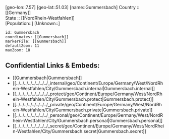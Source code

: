 ﻿---
location: [51.03,7.57] 
mapzoom: [7,12] 
mapmarker: city 
type: City
tags:
- geo/City


SpocWebEntityId: 30639
isDeleted: false
confidential: public

---
[geo-lon::7.57] 
[geo-lat::51.03] 
[name::Gummersbach] 
Country :: [[Germany]]  
State :: [[NordRhein-Westfahlen]]  
[Population::] 
[Unknown::] 


```leaflet
id: Gummersbach
coordinates: [[Gummersbach]] 
markerFile: [[Gummersbach]] 
defaultZoom: 11 
maxZoom: 18
```


## Confidential Links & Embeds: 
- [[Gummersbach|Gummersbach]]  
- [[../../../../../../../../_internal/geo/Continent/Europe/Germany/West/NordRhein-Westfahlen/City/Gummersbach.internal|Gummersbach.internal]] 
- [[../../../../../../../../_protect/geo/Continent/Europe/Germany/West/NordRhein-Westfahlen/City/Gummersbach.protect|Gummersbach.protect]] 
- [[../../../../../../../../_private/geo/Continent/Europe/Germany/West/NordRhein-Westfahlen/City/Gummersbach.private|Gummersbach.private]] 
- [[../../../../../../../../_personal/geo/Continent/Europe/Germany/West/NordRhein-Westfahlen/City/Gummersbach.personal|Gummersbach.personal]] 
- [[../../../../../../../../_secret/geo/Continent/Europe/Germany/West/NordRhein-Westfahlen/City/Gummersbach.secret|Gummersbach.secret]] 
